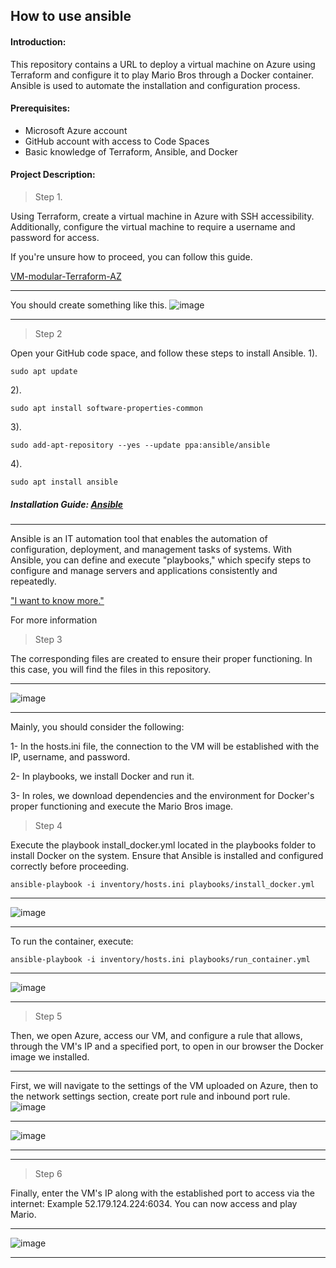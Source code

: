 ## How to use ansible

#### Introduction:
This repository contains a URL to deploy a virtual machine on Azure using Terraform and configure it to play Mario Bros through a Docker container. Ansible is used to automate the installation and configuration process.

####  Prerequisites:
- Microsoft Azure account
- GitHub account with access to Code Spaces
- Basic knowledge of Terraform, Ansible, and Docker



#### Project Description:

> Step 1.

Using Terraform, create a virtual machine in Azure with SSH accessibility. Additionally, configure the virtual machine to require a username and password for access.

If you're unsure how to proceed, you can follow this guide.

[VM-modular-Terraform-AZ](https://github.com/Sebastianavia/VM-modular-Terraform-AZ.git)

------------


You should create something like this.
![image](https://github.com/Sebastianavia/SNR_Ansible_AZ-VM/assets/71205906/e0375b3f-5f59-4d9b-857d-8b0d61a0386a)



------------


> Step 2

Open your GitHub code space, and follow these steps to install Ansible.
1). 

    sudo apt update

2).

	sudo apt install software-properties-common

3).

	sudo add-apt-repository --yes --update ppa:ansible/ansible

4).

	sudo apt install ansible

##### Installation Guide:    [Ansible](https://docs.ansible.com/ansible/latest/installation_guide/installation_distros.html)

------------


Ansible is an IT automation tool that enables the automation of configuration, deployment, and management tasks of systems. With Ansible, you can define and execute "playbooks," which specify steps to configure and manage servers and applications consistently and repeatedly.

["I want to know more."](https://www.ansible.com)

For more information 
> Step 3


The corresponding files are created to ensure their proper functioning. In this case, you will find the files in this repository.

------------


![image](https://github.com/Sebastianavia/SNR_Ansible_AZ-VM/assets/71205906/9123f365-edc7-404c-b165-f56bb6e6c482)



------------

Mainly, you should consider the following:

1- In the hosts.ini file, the connection to the VM will be established with the IP, username, and password.

2- In playbooks, we install Docker and run it.

3- In roles, we download dependencies and the environment for Docker's proper functioning and execute the Mario Bros image.

> Step 4

Execute the playbook install_docker.yml located in the playbooks folder to install Docker on the system. Ensure that Ansible is installed and configured correctly before proceeding.

	ansible-playbook -i inventory/hosts.ini playbooks/install_docker.yml

------------

![image](https://github.com/Sebastianavia/SNR_Ansible_AZ-VM/assets/71205906/3285ff36-ba7f-4bd0-a311-52dbef863d68)

------------

To run the container, execute:

	ansible-playbook -i inventory/hosts.ini playbooks/run_container.yml

------------

![image](https://github.com/Sebastianavia/SNR_Ansible_AZ-VM/assets/71205906/e6f09be0-f5fb-4013-bb1e-0a07ee8a252d)


------------

> Step 5

Then, we open Azure, access our VM, and configure a rule that allows, through the VM's IP and a specified port, to open in our browser the Docker image we installed.

------------


First, we will navigate to the settings of the VM uploaded on Azure, then to the network settings section,  create port rule and inbound port rule.
![image](https://github.com/Sebastianavia/SNR_Ansible_AZ-VM/assets/71205906/2396f0c2-bee6-480d-800e-53eea659f963)


------


![image](https://github.com/Sebastianavia/SNR_Ansible_AZ-VM/assets/71205906/4a1c4502-af13-4501-8a72-5e0472980c37)


------
------
> Step 6

Finally, enter the VM's IP along with the established port to access via the internet: Example 52.179.124.224:6034. You can now access and play Mario.



------

![image](https://github.com/Sebastianavia/SNR_Ansible_AZ-VM/assets/71205906/ff8d456f-995c-49f4-9aa0-2878a7689aee)


------



